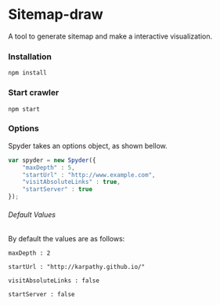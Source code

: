 # Sitemap-draw
A tool to generate sitemap and make a interactive visualization.
### Installation 
```
npm install
```
### Start crawler 
```
npm start
```
### Options
Spyder takes an options object, as shown bellow.
```javascript
var spyder = new Spyder({
    "maxDepth" : 5,
    "startUrl" : "http://www.example.com",
    "visitAbsoluteLinks" : true,
    "startServer" : true
});
```
###### Default Values
By default the values are as follows:

`maxDepth : 2`

`startUrl : "http://karpathy.github.io/"` 

`visitAbsoluteLinks : false`

`startServer : false`
